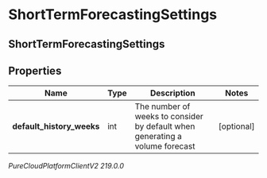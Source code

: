 # ShortTermForecastingSettings

## ShortTermForecastingSettings

## Properties

|Name | Type | Description | Notes|
|------------ | ------------- | ------------- | -------------|
| **default_history_weeks** | int | The number of weeks to consider by default when generating a volume forecast | [optional] |



_PureCloudPlatformClientV2 219.0.0_
